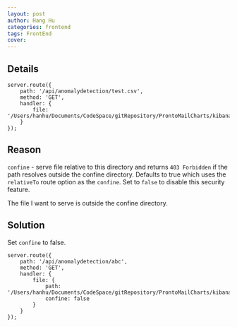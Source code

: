 ```yaml
---
layout: post
author: Hang Hu
categories: frontend
tags: FrontEnd 
cover: 
---
```


## Details

```
server.route({
    path: '/api/anomalydetection/test.csv',
    method: 'GET',
    handler: {
        file: '/Users/hanhu/Documents/CodeSpace/gitRepository/ProntoMailCharts/kibanaPlugin/plugin/server/routes/test.csv'
    }
});
```


## Reason


`confine` - serve file relative to this directory and returns `403 Forbidden` if the path resolves outside the confine directory. Defaults to true which uses the `relativeTo` route option as the `confine`. Set to `false` to disable this security feature.


The file I want to serve is outside the confine directory.


## Solution


Set `confine` to false.


```
server.route({
    path: '/api/anomalydetection/abc',
    method: 'GET',
    handler: {
        file: {
            path: '/Users/hanhu/Documents/CodeSpace/gitRepository/ProntoMailCharts/kibanaPlugin/plugin/server/routes/test.csv',
            confine: false
        }
    }
});
```
